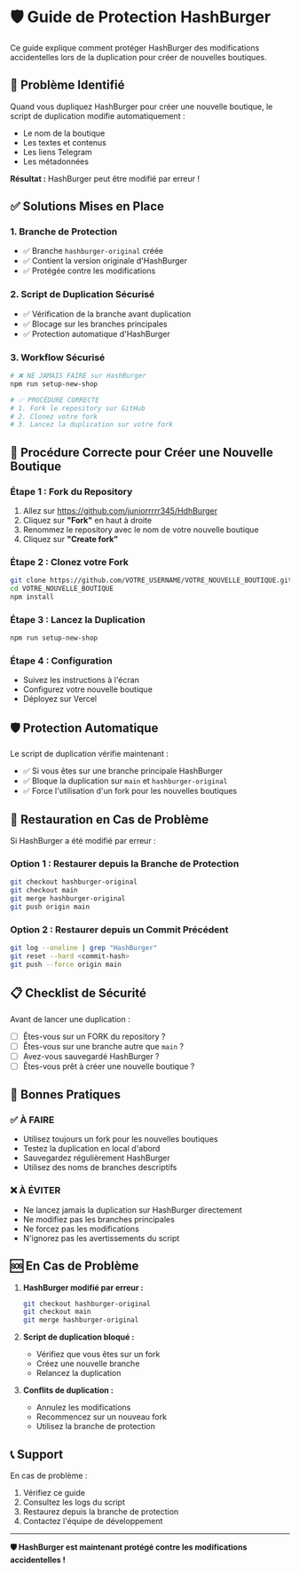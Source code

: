 # 🛡️ Guide de Protection HashBurger

Ce guide explique comment protéger HashBurger des modifications accidentelles lors de la duplication pour créer de nouvelles boutiques.

## 🚨 Problème Identifié

Quand vous dupliquez HashBurger pour créer une nouvelle boutique, le script de duplication modifie automatiquement :
- Le nom de la boutique
- Les textes et contenus
- Les liens Telegram
- Les métadonnées

**Résultat :** HashBurger peut être modifié par erreur !

## ✅ Solutions Mises en Place

### 1. **Branche de Protection**
- ✅ Branche `hashburger-original` créée
- ✅ Contient la version originale d'HashBurger
- ✅ Protégée contre les modifications

### 2. **Script de Duplication Sécurisé**
- ✅ Vérification de la branche avant duplication
- ✅ Blocage sur les branches principales
- ✅ Protection automatique d'HashBurger

### 3. **Workflow Sécurisé**
```bash
# ❌ NE JAMAIS FAIRE sur HashBurger
npm run setup-new-shop

# ✅ PROCÉDURE CORRECTE
# 1. Fork le repository sur GitHub
# 2. Clonez votre fork
# 3. Lancez la duplication sur votre fork
```

## 🔄 Procédure Correcte pour Créer une Nouvelle Boutique

### Étape 1 : Fork du Repository
1. Allez sur https://github.com/juniorrrrr345/HdhBurger
2. Cliquez sur **"Fork"** en haut à droite
3. Renommez le repository avec le nom de votre nouvelle boutique
4. Cliquez sur **"Create fork"**

### Étape 2 : Clonez votre Fork
```bash
git clone https://github.com/VOTRE_USERNAME/VOTRE_NOUVELLE_BOUTIQUE.git
cd VOTRE_NOUVELLE_BOUTIQUE
npm install
```

### Étape 3 : Lancez la Duplication
```bash
npm run setup-new-shop
```

### Étape 4 : Configuration
- Suivez les instructions à l'écran
- Configurez votre nouvelle boutique
- Déployez sur Vercel

## 🛡️ Protection Automatique

Le script de duplication vérifie maintenant :
- ✅ Si vous êtes sur une branche principale HashBurger
- ✅ Bloque la duplication sur `main` et `hashburger-original`
- ✅ Force l'utilisation d'un fork pour les nouvelles boutiques

## 🔧 Restauration en Cas de Problème

Si HashBurger a été modifié par erreur :

### Option 1 : Restaurer depuis la Branche de Protection
```bash
git checkout hashburger-original
git checkout main
git merge hashburger-original
git push origin main
```

### Option 2 : Restaurer depuis un Commit Précédent
```bash
git log --oneline | grep "HashBurger"
git reset --hard <commit-hash>
git push --force origin main
```

## 📋 Checklist de Sécurité

Avant de lancer une duplication :
- [ ] Êtes-vous sur un FORK du repository ?
- [ ] Êtes-vous sur une branche autre que `main` ?
- [ ] Avez-vous sauvegardé HashBurger ?
- [ ] Êtes-vous prêt à créer une nouvelle boutique ?

## 🎯 Bonnes Pratiques

### ✅ À FAIRE
- Utilisez toujours un fork pour les nouvelles boutiques
- Testez la duplication en local d'abord
- Sauvegardez régulièrement HashBurger
- Utilisez des noms de branches descriptifs

### ❌ À ÉVITER
- Ne lancez jamais la duplication sur HashBurger directement
- Ne modifiez pas les branches principales
- Ne forcez pas les modifications
- N'ignorez pas les avertissements du script

## 🆘 En Cas de Problème

1. **HashBurger modifié par erreur :**
   ```bash
   git checkout hashburger-original
   git checkout main
   git merge hashburger-original
   ```

2. **Script de duplication bloqué :**
   - Vérifiez que vous êtes sur un fork
   - Créez une nouvelle branche
   - Relancez la duplication

3. **Conflits de duplication :**
   - Annulez les modifications
   - Recommencez sur un nouveau fork
   - Utilisez la branche de protection

## 📞 Support

En cas de problème :
1. Vérifiez ce guide
2. Consultez les logs du script
3. Restaurez depuis la branche de protection
4. Contactez l'équipe de développement

---

**🛡️ HashBurger est maintenant protégé contre les modifications accidentelles !**